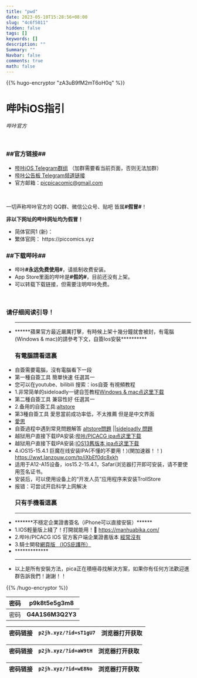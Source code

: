 ```yaml
---
title: "pwd"
date: 2023-05-10T15:28:56+08:00
slug: "4c6f5011"
hidden: false
tags: []
keywords: []
description: ""
Summary: ""
Navbar: false
comments: true
math: false
---
```




<!--more-->

{{% hugo-encryptor "zA3uB9fM2mT6oH0q" %}}
<h1>哔咔iOS指引<br>
                                </h1>
                                <address>哔咔官方
                                </address>
                                <p><br></p>
                                <h3 id="tg1">##官方链接##</h3>
                                <ul>
                                    <li>
                                        <a href="https://t.me/+JlmsBX4pEMtmMzNh" target="_blank">哔咔iOS Telegram群组</a>
                                        （加群需要看当前页面，否则无法加群）
                                    </li>
                                    <li><a href="https://t.me/picacg_channels" target="_blank">哔咔公告板 Telegram频道链接 </a>
                                    </li>
                                    <li>官方邮箱：<a href="maito:picpicacomic@gmail.com">picpicacomic@gmail.com</a></li>
                                </ul>
                                <p><br></p>
                                <p>一切声称哔咔官方的 QQ群、微信公众号、贴吧 皆属<strong>#假冒#</strong>！</p>
                                <p><strong>非以下网址的哔咔网址均为假冒！</strong></p>
                                <ul>
                                    <li>简体官网1 (新)：
                                        <script> document.write("https://" + document.location.host);</script>
                                    </li>
                                    </li>
                                    <li>繁体官网：
                                        https://piccomics.xyz
                                    </li>
                                </ul>
                                <h3 id="##下载哔咔##">##下载哔咔##</h3>
                                <ul>
                                    <li>哔咔<strong>#永远免费使用#</strong>，请抵制收费安装。</li>
                                    <li>App Store里面的哔咔是<strong>#假的#</strong>，目前还没有上架。</li>
                                    <li>可以转载下载链接，但需要注明哔咔免费。</li>
                                </ul>
                                <p><br></p>
                                <div class="downlodtip">
                                    <h3>请仔细阅读引导！</h3>
                                    <ul>
                                        <li>
                                            <hr>
                                            ******蘋果官方最近嚴厲打擊，有時候上架十幾分鐘就會被封，有電腦(Windows & mac)的請參考下文，自簽Ios安裝**********
                                        </li>
                                        <h3 id="tg1">有電腦請看這裏</h3>
                                        <li>自簽需要電腦，沒有電腦看下一段</li>
                                        <li>第一種自簽工具 簡單快速 任選其一</li>
                                        <li>您可以在youtube、bilibili 搜索：ios自簽 有視頻教程</li>
                                        <li>1.非常简单的sideloadly一键自签教程<a target="_blank"
                                                href="http://picawiki.xyz/164/">Windows &
                                                mac点这里下载 </a></li>
                                        <li>第二種自簽工具 兼容性好 任選其一</li>
                                        <li>2.备用的自簽工具:<a target="_blank" href="https://picawiki.xyz/168/">altstore
                                            </a></a></li>
                                        <li>第3種自簽工具 愛思當前成功率低，不太推薦 但是是中文界面</li>
                                        <li><a target="_blank" href="https://picawiki.xyz/181/">愛思</a></a></li>
                                        <li>自簽過程中遇到常見問題解答 <a href="https://picawiki.xyz/tag/altstore/">altstore問題</a>
                                            ||<a href="https://picawiki.xyz/tag/sideloadly/">sideloadly 問題</a></li>
                                        <li>越狱用户直接下载IPA安装:<a target="_blank"
                                                href="https://pica2023.com/dw/ios/bika_dev_2_1_2_5_20210306.ipa">哔咔/PICACG
                                                ipa点这里下载 </a></li>
                                        <li>越狱用户直接下载IPA安装:<a target="_blank"
                                                href="https://pica2023.com/dw/ios/ios13.ipa">IOS13舊版本 ipa点这里下载 </a></li>
                                        <li>4.iOS15-15.4.1 巨魔在线安装IPA(不懂的不要用！)(関加速器！！) <a
                                                href="https://wwt.lanzouw.com/tp/iXbEf0dc8xkh">https://wwt.lanzouw.com/tp/iXbEf0dc8xkh</a>
                                        </li>
                                        <li>适用于A12-A15设备，ios15.2-15.4.1，Safari浏览器打开即可安装，请不要使用签名证书。</li>
                                        <li> 安装后，可以使用设备上的“开发人员”应用程序来安装TrollStore</li>
                                        <li> 报错：可尝试开启科学上网解决</li>
                                        <h3 id="tg1">只有手機看這裏</h3>
                                        <li>
                                            <hr>
                                            *******不穩定企業證書簽名（iPhone可以直接安裝）******
                                        </li>
                                        <li> 1.IOS輕量版上綫了！打開就能用！🎉 <a
                                                href="https://manhuabika.com/">https://manhuabika.com/</a></li>
                                        <li>2.哔咔/PICACG IOS 官方客户端企業證書版本 <a href="https://picawiki.xyz/201/">經常沒有</a>
                                        </li>
                                        <li>3.騎士開發<a href="https://jump.bikaios.xyz/">網頁版 （IOS庇護所）</a></li>
                                        <li>*************</li>
                                        <li>
                                            <hr>
                                            以上是所有安裝方法，pica正在積極尋找解決方案，如果你有任何方法歡迎進群告訴我們！謝謝！！
                                        </li>
                                    </ul>
                                </div>
{{% /hugo-encryptor %}}



| 密码 | **p9k8t5e5g3m8** |
| ---- | ---------------- |
| 密码 | **G4A1S6M3Q2Y3** |



| 密码链接 | `p2jh.xyz/?id=sT1gU7` | 浏览器打开获取 |
| -------- | --------------------- | -------------- |



| 密码链接 | `p2jh.xyz/?id=aW9tH` | 浏览器打开获取 |
| -------- | -------------------- | -------------- |



| 密码链接 | `p2jh.xyz/?id=wE8No` | 浏览器打开获取 |
| -------- | -------------------- | -------------- |

